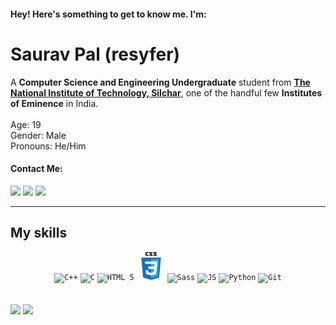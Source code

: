 #### Hey! Here's something to get to know me. I'm:

# Saurav Pal (resyfer)

A <b>Computer Science and Engineering Undergraduate</b> student from <b>[The National Institute of Technology, Silchar](http://www.nits.ac.in)</b>, one of the handful few <b>Institutes of Eminence</b> in India.
<br><br>
Age: 19<br>
Gender: Male<br>
Pronouns: He/Him<br>

<h4>Contact Me:</h4>
<code><a title="Gmail" href="https://mail.google.com/mail/u/0/?view=cm&fs=1&to=palsaurav.2020@gmail.com&tf=1"><img height="30" src="https://logodownload.org/wp-content/uploads/2018/03/gmail-logo-16.png"></a></code>
<code><a title="LinkedIn" href="https://www.linkedin.com/in/resyfer/"><img  height="30" src="https://www.flaticon.com/svg/vstatic/svg/174/174857.svg?token=exp=1616504592~hmac=fa156ceddc1d914b7ab2ee4ab23b5273"></a></code>
<code><a title="Facebook" href="https://www.facebook.com/resyfer17/"><img  height="30" src="https://upload.wikimedia.org/wikipedia/commons/thumb/0/05/Facebook_Logo_%282019%29.png/1024px-Facebook_Logo_%282019%29.png"></a></code>
<hr>

## My skills
<div align="center" width=80%>
  <code><img title="C++" height="40" src="https://upload.wikimedia.org/wikipedia/commons/thumb/1/18/ISO_C%2B%2B_Logo.svg/306px-ISO_C%2B%2B_Logo.svg.png"></code>
  <code><img title="C" height="45" src="https://cdn.iconscout.com/icon/free/png-512/c-programming-569564.png"></code>
  <code><img title="HTML 5" height="45" src="https://upload.wikimedia.org/wikipedia/commons/thumb/6/61/HTML5_logo_and_wordmark.svg/512px-HTML5_logo_and_wordmark.svg.png"></code>
  <code><img title="CSS" height="45" src="https://raw.githubusercontent.com/github/explore/80688e429a7d4ef2fca1e82350fe8e3517d3494d/topics/css/css.png"></code>
  <code><img title="Sass" height="40" src="https://upload.wikimedia.org/wikipedia/commons/thumb/9/96/Sass_Logo_Color.svg/1280px-Sass_Logo_Color.svg.png"></code>
  <code><img title="JS" height="40" src="https://upload.wikimedia.org/wikipedia/commons/6/6a/JavaScript-logo.png"></code>
  <code><img title="Python" height="40" src="https://seeklogo.com/images/P/python-logo-A32636CAA3-seeklogo.com.png"></code>
  <code><img title="Git" height="40" src="https://git-scm.com/images/logos/downloads/Git-Icon-1788C.png"></code>
</div>
<br><br>
<div align="centre" width="90%">
  <img height="150" src="https://github-readme-stats.vercel.app/api?username=resyfer&count_private=t&hide=stars&theme=cobalt">
  <img height="150" src="https://github-readme-stats.vercel.app/api/top-langs/?username=resyfer&theme=cobalt&layout=compact">
</div>